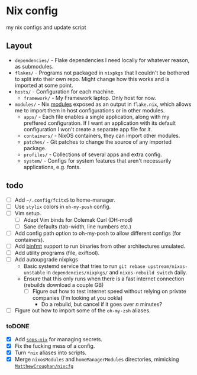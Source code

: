 # Nix config

my nix configs and update script

## Layout

- `dependencies/` - Flake dependencies I need locally for whatever reason, as submodules.
- `flakes/` - Programs not packaged in `nixpkgs` that I couldn't be bothered to split into their own repo. Might change how this works and is imported at some point.
- `hosts/` - Configuration for each machine.
  - `framework/` - My Framework laptop. Only host for now.
- `modules/` - Nix [modules](https://nixos.wiki/wiki/Module) exposed as an output in `flake.nix`, which allows me to import them in host configurations or in other modules.
  - `apps/` - Each file enables a single application, along with my preffered configuration. If I want an application with its default configuration I won't create a separate app file for it.
  - `containers/` - NixOS containers, they can import other modules.
  - `patches/` - Git patches to change the source of any imported package.
  - `profiles/` - Collections of several apps and extra config.
  - `system/` - Configs for system features that aren't necessarily applications, e.g. fonts.

## todo

- [ ] Add `~/.config/fcitx5` to home-manager.
- [ ] Use `stylix` colors in `oh-my-posh` config.
- [ ] Vim setup.
  - [ ] Adapt Vim binds for Colemak Curl (DH-mod)
  - [ ] Sane defaults (tab-width, line numbers etc.)
- [ ] Add config path option to oh-my-posh to allow different configs (for containers).
- [ ] Add [binfmt](https://search.nixos.org/options?channel=24.05&show=boot.binfmt.emulatedSystems&from=0&size=50&sort=relevance&type=packages&query=boot.binfmt.emulatedSystems) support to run binaries from other architectures umulated.
- [ ] Add utility programs (file, exiftool).
- [ ] Add autoupgrade nixpkgs
  - Basic systemd service that tries to run `git rebase upstream/nixos-unstable` in `dependencies/nixpkgs/` and `nixos-rebuild switch` daily.
  - Ensure that this only runs when there is a fast internet connection (rebuilds download a couple GB)
    - [ ] Figure out how to test internet speed without relying on private companies (I'm looking at you ookla)
      - Do a rebuild, but cancel if it goes over $n$ minutes?
- [ ] Figure out how to import some of the `oh-my-zsh` aliases.

### toDONE

- [x] Add [`sops-nix`](https://github.com/Mic92/sops-nix) for managing secrets.
- [x] Fix the fucking mess of a config.
- [x] Turn `*nix` aliases into scripts.
- [x] Merge `nixosModules` and `homeManagerModules` directories, mimicking [`MatthewCroughan/nixcfg`](https://github.com/MatthewCroughan/nixcfg)
